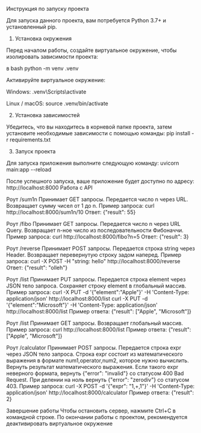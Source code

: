 Инструкция по запуску проекта

Для запуска данного проекта, вам потребуется Python 3.7+ и установленный pip.

1. Установка окружения

Перед началом работы, создайте виртуальное окружение, чтобы изолировать зависимости проекта:

в bash
python -m venv .venv

Активируйте виртуальное окружение:

Windows:
.venv\Scripts\activate

Linux / macOS:
source .venv/bin/activate

2. Установка зависимостей

Убедитесь, что вы находитесь в корневой папке проекта, затем установите необходимые зависимости с помощью команды:
pip install -r requirements.txt

3. Запуск проекта

Для запуска приложения выполните следующую команду:
uvicorn main:app --reload

После успешного запуска, ваше приложение будет доступно по адресу: http://localhost:8000
Работа с API

Роут /sum1n
Принимает GET запросы.
Передается число n через URL. Возвращает сумму чисел от 1 до n.
 Пример запроса:
curl http://localhost:8000/sum1n/10
 Ответ:
{"result": 55}

Роут /fibo
Принимает GET запросы.
Передается число n через URL Query. Возвращает n-ное число из последовательности Фибоначчи.
 Пример запроса:
curl http://localhost:8000/fibo?n=5
 Ответ:
{"result": 3}

Роут /reverse
Принимает POST запросы.
Передается строка string через Header. Возвращает перевернутую строку задом наперед.
 Пример запроса:
curl -X POST -H "string: hello" http://localhost:8000/reverse
 Ответ:
{"result": "olleh"}

Роут /list
Принимает PUT запросы.
Передается строка element через JSON тело запроса. Сохраняет строку element в глобальный массив.
 Пример запроса:
curl -X PUT -d '{"element":"Apple"}' -H 'Content-Type: application/json' http://localhost:8000/list
curl -X PUT -d '{"element":"Microsoft"}' -H 'Content-Type: application/json' http://localhost:8000/list
 Пример ответа:
{"result": ["Apple", "Microsoft"]}

Роут /list
Принимает GET запросы.
Возвращает глобальный массив.
 Пример запроса:
curl http://localhost:8000/list
 Пример ответа:
{"result": ["Apple", "Microsoft"]}

Роут /calculator
Принимает POST запросы.
Передается строка expr через JSON тело запроса. Строка expr состоит из математического выражения в формате num1,operator,num2, которое нужно вычислить.
Вернуть результат математического выражения.
Если такого expr неверного формата, вернуть {"error": "invalid"} со статусом 400 Bad Request.
При делении на ноль вернуть {"error": "zerodiv"} со статусом 403.
 Пример запроса:
curl -X POST -d '{"expr": "1,+,1"}' -H 'Content-Type: application/json' http://localhost:8000/calculator
 Пример ответа:
{"result": 2}


Завершение работы
Чтобы остановить сервер, нажмите Ctrl+C в командной строке.
По окончании работы с проектом, рекомендуется деактивировать виртуальное окружение
